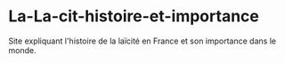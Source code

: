 # La-La-cit-histoire-et-importance
Site expliquant l'histoire de la laïcité en France et son importance dans le monde.
